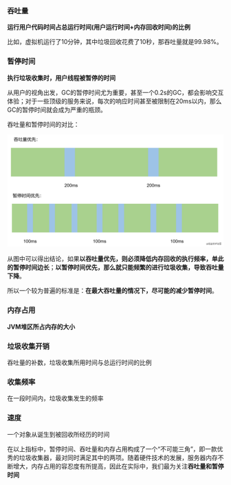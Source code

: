 ###  吞吐量

**运行用户代码时间占总运行时间(用户运行时间+内存回收时间)的比例**

比如，虚拟机运行了10分钟，其中垃圾回收花费了10秒，那吞吐量就是99.98%。



###  暂停时间

**执行垃圾收集时，用户线程被暂停的时间**

从用户的视角出发，GC的暂停时间尤为重要，甚至一个0.2s的GC，都会影响交互体验；对于一些顶级的服务来说，每次的响应时间甚至被限制在20ms以内，那么GC的暂停时间就会成为严重的瓶颈。

吞吐量和暂停时间的对比：

![img](images/d14a9c47b69c48c995db14a625e29f8b.jpg)

从图中可以得出结论，如果**以吞吐量优先，则必须降低内存回收的执行频率，单此的暂停时间边长**；**以暂停时间优先，那么就只能频繁的进行垃圾收集，导致吞吐量下降**。

所以一个较为普遍的标准是：**在最大吞吐量的情况下，尽可能的减少暂停时间**。



###  内存占用

**JVM堆区所占内存的大小**



###  垃圾收集开销

吞吐量的补数，垃圾收集所用时间与总运行时间的比例



###  收集频率

在一段时间内，垃圾收集发生的频率



###  速度

一个对象从诞生到被回收所经历的时间

在以上指标中，暂停时间、吞吐量和内存占用构成了一个“不可能三角”，即一款优秀的垃圾收集器，最对同时满足其中的两项。随着硬件技术的发展，服务器内存不断增大，内存占用的容忍度有所提高，因此在实际中，我们最为关注**吞吐量和暂停时间**

